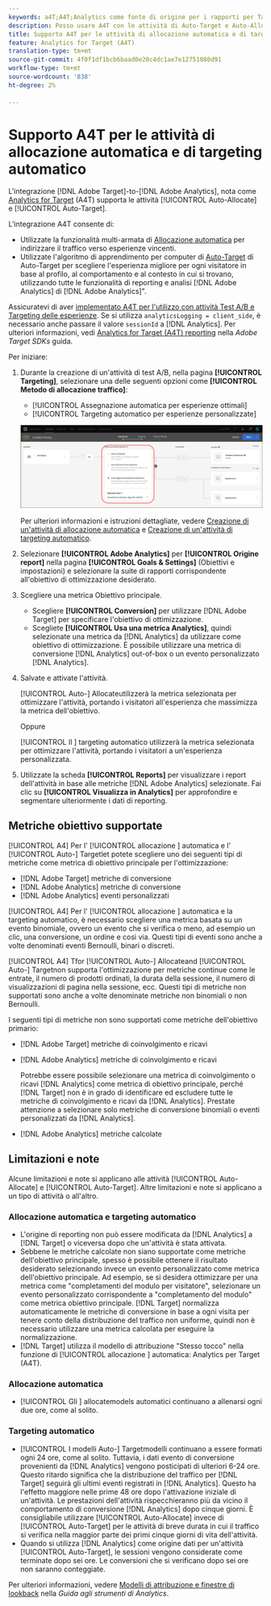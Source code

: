 ```yaml
---
keywords: a4T;A4T;Analytics come fonte di origine per i rapporti per Target
description: Posso usare A4T con le attività di Auto-Target e Auto-Allocate?
title: Supporto A4T per le attività di allocazione automatica e di targeting automatico
feature: Analytics for Target (A4T)
translation-type: tm+mt
source-git-commit: 4f0f1df1bcb6baad0e20c4dc1ae7e12751080d91
workflow-type: tm+mt
source-wordcount: '838'
ht-degree: 2%

---
```



# Supporto A4T per le attività di allocazione automatica e di targeting automatico

L&#39;integrazione [!DNL Adobe Target]-to-[!DNL Adobe Analytics], nota come [Analytics for Target](/help/c-integrating-target-with-mac/a4t/a4t.md) (A4T) supporta le attività [!UICONTROL Auto-Allocate] e [!UICONTROL Auto-Target].

L’integrazione A4T consente di:

* Utilizzate la funzionalità multi-armata di [Allocazione automatica](/help/c-activities/automated-traffic-allocation/automated-traffic-allocation.md) per indirizzare il traffico verso esperienze vincenti.
* Utilizzate l&#39;algoritmo di apprendimento per computer di [Auto-Target](/help/c-activities/auto-target/auto-target-to-optimize.md) di Auto-Target per scegliere l&#39;esperienza migliore per ogni visitatore in base al profilo, al comportamento e al contesto in cui si trovano, utilizzando tutte le funzionalità di reporting e analisi [!DNL Adobe Analytics] di [!DNL Adobe Analytics]&quot;.

Assicuratevi di aver [implementato A4T per l&#39;utilizzo con attività Test A/B e Targeting delle esperienze](/help/c-integrating-target-with-mac/a4t/a4timplementation.md). Se si utilizza `analyticsLogging = client_side`, è necessario anche passare il valore `sessionId` a [!DNL Analytics]. Per ulteriori informazioni, vedi [Analytics for Target (A4T) reporting](https://adobetarget-sdks.gitbook.io/docs/integration-with-experience-cloud/analytics-for-target-a4t-reporting) nella *Adobe Target SDKs* guida.

Per iniziare:

1. Durante la creazione di un&#39;attività di test A/B, nella pagina **[!UICONTROL Targeting]**, selezionare una delle seguenti opzioni come **[!UICONTROL Metodo di allocazione traffico]**:

   * [!UICONTROL Assegnazione automatica per esperienze ottimali]
   * [!UICONTROL Targeting automatico per esperienze personalizzate]

   ![Opzioni Metodi di allocazione traffico: Allocazione manuale, automatica e destinazione automatica](/help/c-integrating-target-with-mac/a4t/assets/traffic-allocation-methods.png)

   Per ulteriori informazioni e istruzioni dettagliate, vedere [Creazione di un&#39;attività di allocazione automatica](/help/c-activities/automated-traffic-allocation/create-auto-allocate-activity.md) e [Creazione di un&#39;attività di targeting automatico](/help/c-activities/auto-target/create-auto-target.md).

1. Selezionare **[!UICONTROL Adobe Analytics]** per **[!UICONTROL Origine report]** nella pagina **[!UICONTROL Goals &amp; Settings]** (Obiettivi e impostazioni) e selezionare la suite di rapporti corrispondente all&#39;obiettivo di ottimizzazione desiderato.

1. Scegliere una metrica Obiettivo principale.

   * Scegliere **[!UICONTROL Conversion]** per utilizzare [!DNL Adobe Target] per specificare l&#39;obiettivo di ottimizzazione.
   * Scegliete **[!UICONTROL Usa una metrica Analytics]**, quindi selezionate una metrica da [!DNL Analytics] da utilizzare come obiettivo di ottimizzazione. È possibile utilizzare una metrica di conversione [!DNL Analytics] out-of-box o un evento personalizzato [!DNL Analytics].

1. Salvate e attivate l&#39;attività.

   [!UICONTROL Auto-] Allocateutilizzerà la metrica selezionata per ottimizzare l&#39;attività, portando i visitatori all&#39;esperienza che massimizza la metrica dell&#39;obiettivo.

   Oppure

   [!UICONTROL Il ] targeting automatico utilizzerà la metrica selezionata per ottimizzare l&#39;attività, portando i visitatori a un&#39;esperienza personalizzata.

1. Utilizzate la scheda **[!UICONTROL Reports]** per visualizzare i report dell&#39;attività in base alle metriche [!DNL Adobe Analytics] selezionate. Fai clic su **[!UICONTROL Visualizza in Analytics]** per approfondire e segmentare ulteriormente i dati di reporting.

## Metriche obiettivo supportate

[!UICONTROL A4] Per l&#39; [!UICONTROL allocazione ] automatica e l&#39; [!UICONTROL Auto-] Targetlet potete scegliere uno dei seguenti tipi di metriche come metrica di obiettivo principale per l&#39;ottimizzazione:

* [!DNL Adobe Target] metriche di conversione
* [!DNL Adobe Analytics] metriche di conversione
* [!DNL Adobe Analytics] eventi personalizzati

[!UICONTROL A4] Per l&#39; [!UICONTROL allocazione ] automatica e la   targeting automatico, è necessario scegliere una metrica basata su un evento binomiale, ovvero un evento che si verifica o meno, ad esempio un clic, una conversione, un ordine e così via. Questi tipi di eventi sono anche a volte denominati eventi Bernoulli, binari o discreti.

[!UICONTROL A4] Tfor  [!UICONTROL Auto-] Allocateand  [!UICONTROL Auto-] Targetnon supporta l&#39;ottimizzazione per metriche continue come le entrate, il numero di prodotti ordinati, la durata della sessione, il numero di visualizzazioni di pagina nella sessione, ecc. Questi tipi di metriche non supportati sono anche a volte denominate metriche non binomiali o non Bernoulli.

I seguenti tipi di metriche non sono supportati come metriche dell&#39;obiettivo primario:

* [!DNL Adobe Target] metriche di coinvolgimento e ricavi
* [!DNL Adobe Analytics] metriche di coinvolgimento e ricavi

   Potrebbe essere possibile selezionare una metrica di coinvolgimento o ricavi [!DNL Analytics] come metrica di obiettivo principale, perché [!DNL Target] non è in grado di identificare ed escludere tutte le metriche di coinvolgimento e ricavi da [!DNL Analytics]. Prestate attenzione a selezionare solo metriche di conversione binomiali o eventi personalizzati da [!DNL Analytics].

* [!DNL Adobe Analytics] metriche calcolate

## Limitazioni e note

Alcune limitazioni e note si applicano alle attività [!UICONTROL Auto-Allocate] e [!UICONTROL Auto-Target]. Altre limitazioni e note si applicano a un tipo di attività o all&#39;altro.

### Allocazione automatica e targeting automatico

* L&#39;origine di reporting non può essere modificata da [!DNL Analytics] a [!DNL Target] o viceversa dopo che un&#39;attività è stata attivata.
* Sebbene le metriche calcolate non siano supportate come metriche dell&#39;obiettivo principale, spesso è possibile ottenere il risultato desiderato selezionando invece un evento personalizzato come metrica dell&#39;obiettivo principale. Ad esempio, se si desidera ottimizzare per una metrica come &quot;completamenti del modulo per visitatore&quot;, selezionare un evento personalizzato corrispondente a &quot;completamento del modulo&quot; come metrica obiettivo principale. [!DNL Target] normalizza automaticamente le metriche di conversione in base a ogni visita per tenere conto della distribuzione del traffico non uniforme, quindi non è necessario utilizzare una metrica calcolata per eseguire la normalizzazione.
* [!DNL Target] utilizza il modello di attribuzione &quot;Stesso tocco&quot; nella funzione di  [!UICONTROL allocazione ] automatica: Analytics per Target (A4T).

### Allocazione automatica

* [!UICONTROL Gli ] allocatemodels automatici continuano a allenarsi ogni due ore, come al solito.

### Targeting automatico

* [!UICONTROL I modelli Auto-] Targetmodelli continuano a essere formati ogni 24 ore, come al solito. Tuttavia, i dati evento di conversione provenienti da [!DNL Analytics] vengono posticipati di ulteriori 6-24 ore. Questo ritardo significa che la distribuzione del traffico per [!DNL Target] seguirà gli ultimi eventi registrati in [!DNL Analytics]. Questo ha l&#39;effetto maggiore nelle prime 48 ore dopo l&#39;attivazione iniziale di un&#39;attività. Le prestazioni dell&#39;attività rispecchieranno più da vicino il comportamento di conversione [!DNL Analytics] dopo cinque giorni. È consigliabile utilizzare [!UICONTROL Auto-Allocate] invece di [!UICONTROL Auto-Target] per le attività di breve durata in cui il traffico si verifica nella maggior parte dei primi cinque giorni di vita dell&#39;attività.
* Quando si utilizza [!DNL Analytics] come origine dati per un&#39;attività [!UICONTROL Auto-Target], le sessioni vengono considerate come terminate dopo sei ore. Le conversioni che si verificano dopo sei ore non saranno conteggiate.

Per ulteriori informazioni, vedere [Modelli di attribuzione e finestre di lookback](https://experienceleague.adobe.com/docs/analytics/analyze/analysis-workspace/attribution/models.html) nella *Guida agli strumenti di Analytics*.
